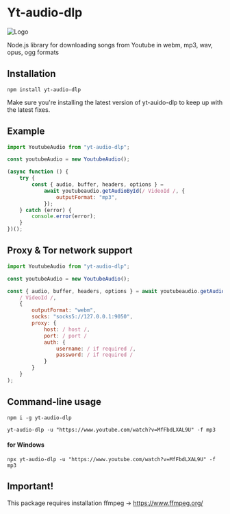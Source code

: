# Yt-audio-dlp

![Logo](https://upload.wikimedia.org/wikipedia/commons/2/20/Youtube-to-mp3.png)

Node.js library for downloading songs from Youtube in webm, mp3, wav, opus, ogg formats

## Installation

`npm install yt-audio-dlp`

Make sure you're installing the latest version of yt-auido-dlp to keep up with the latest fixes.

## Example

```js
import YoutubeAudio from "yt-audio-dlp";

const youtubeAudio = new YoutubeAudio();

(async function () {
    try {
        const { audio, buffer, headers, options } =
            await youtubeaudio.getAudioById(/ VideoId /, {
                outputFormat: "mp3",
            });
    } catch (error) {
        console.error(error);
    }
})();
```

## Proxy & Tor network support

```js
import YoutubeAudio from "yt-audio-dlp";

const youtubeAudio = new YoutubeAudio();

const { audio, buffer, headers, options } = await youtubeaudio.getAudioById(
    / VideoId /,
    {
        outputFormat: "webm",
        socks: "socks5://127.0.0.1:9050",
        proxy: {
            host: / host /,
            port: / port /
            auth: {
                username: / if required /,
                password: / if required /
            }
        }
    }
);
```

## Command-line usage

```
npm i -g yt-audio-dlp
```

```
yt-audio-dlp -u "https://www.youtube.com/watch?v=MfFbdLXAL9U" -f mp3
```

#### for Windows

```
npx yt-audio-dlp -u "https://www.youtube.com/watch?v=MfFbdLXAL9U" -f mp3
```

## Important!

This package requires installation ffmpeg -> https://www.ffmpeg.org/

